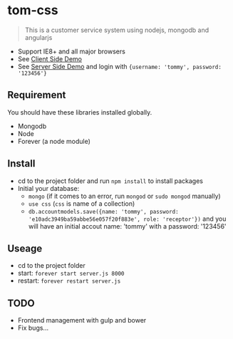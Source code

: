 # tom-css
> This is a customer service system using nodejs, mongodb and angularjs

- Support IE8+ and all major browsers
- See [Client Side Demo](http://www.corvy.net:8000) 
- See [Server Side Demo](http://www.corvy.net:8000/server) and login with `{username: 'tommy', password: '123456'}`

## Requirement
You should have these libraries installed globally.
- Mongodb
- Node
- Forever (a node module)

## Install
- cd to the project folder and run `npm install` to install packages
- Initial your database:
  - `mongo` (if it comes to an error, run `mongod` or `sudo mongod` manually)
  - `use css` (`css` is name of a collection)
  - `db.accountmodels.save({name: 'tommy', password: 'e10adc3949ba59abbe56e057f20f883e', role: 'receptor'})` and you will have an initial accout name: 'tommy' with a password: '123456'

## Useage
- cd to the project folder
- start: `forever start server.js 8000`
- restart: `forever restart server.js`

## TODO
- Frontend management with gulp and bower
- Fix bugs...

